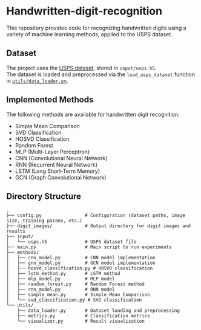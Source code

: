 # Handwritten-digit-recognition

This repository provides code for recognizing handwritten digits using a variety of machine learning methods, applied to the USPS dataset.

## Dataset

The project uses the [USPS dataset](https://github.com/Saikikku0803/Handwritten-digit-recognition/tree/main/input/usps.h5), stored in `input/usps.h5`.  
The dataset is loaded and preprocessed via the `load_usps_dataset` function in [`utils/data_loader.py`](utils/data_loader.py).

## Implemented Methods

The following methods are available for handwritten digit recognition:

- Simple Mean Comparison
- SVD Classification
- HOSVD Classification
- Random Forest
- MLP (Multi-Layer Perceptron)
- CNN (Convolutional Neural Network)
- RNN (Recurrent Neural Network)
- LSTM (Long Short-Term Memory)
- GCN (Graph Convolutional Network)

## Directory Structure

```text
.
├── config.py                # Configuration (dataset paths, image size, training params, etc.)
├── digit_images/            # Output directory for digit images and results
├── input/
│   └── usps.h5              # USPS dataset file
├── main.py                  # Main script to run experiments
├── methods/
│   ├── cnn_model.py         # CNN model implementation
│   ├── gnn_model.py         # GCN model implementation
│   ├── hosvd_classification.py # HOSVD classification
│   ├── lstm_method.py       # LSTM method
│   ├── mlp_model.py         # MLP model
│   ├── random_forest.py     # Random Forest method
│   ├── rnn_model.py         # RNN model
│   ├── simple_mean.py       # Simple Mean Comparison
│   └── svd_classification.py # SVD classification
└── utils/
    ├── data_loader.py       # Dataset loading and preprocessing
    ├── metrics.py           # Classification metrics
    └── visualizer.py        # Result visualization
